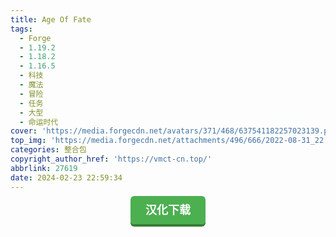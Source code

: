 ```yaml
---
title: Age Of Fate
tags:
  - Forge
  - 1.19.2
  - 1.18.2
  - 1.16.5
  - 科技
  - 魔法
  - 冒险
  - 任务
  - 大型
  - 命运时代
cover: 'https://media.forgecdn.net/avatars/371/468/637541182257023139.png'
top_img: 'https://media.forgecdn.net/attachments/496/666/2022-08-31_22.png'
categories: 整合包
copyright_author_href: 'https://vmct-cn.top/'
abbrlink: 27619
date: 2024-02-23 22:59:34
---
```

<center><a style = "background-color: #4caf50;box-shadow: 0 4px #357e36;border: none;border-radius: 6px;padding: 12px 24px;font-size: 18px;font-weight: bold;color: #fff;transition: all 0.2s ease-in-out;text-decoration: none;cursor: pointer;" href=https://vmct-cn.top/modpacks/fate/index.html>汉化下载</a></center>